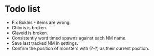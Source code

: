 # Todo list

* Fix Bukhis - items are wrong.
* Chloris is broken.
* Glavoid is broken.
* Consistently word timed spawns against each NM name.
* Save last tracked NM in settings.
* Confirm the position of monsters with (?-?) as their current position.
